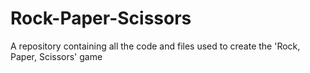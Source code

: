# Rock-Paper-Scissors
A repository containing all the code and files used to create the 'Rock, Paper, Scissors' game
